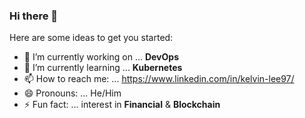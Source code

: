 ### Hi there 👋

Here are some ideas to get you started:

- 🔭 I’m currently working on ... **DevOps**
- 🌱 I’m currently learning ... **Kubernetes**
- 📫 How to reach me: ... https://www.linkedin.com/in/kelvin-lee97/
- 😄 Pronouns: ... He/Him
- ⚡ Fun fact: ... interest in **Financial** & **Blockchain**
